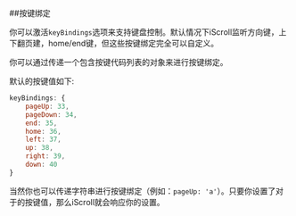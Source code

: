 ##按键绑定

你可以激活`keyBindings`选项来支持键盘控制。默认情况下iScroll监听方向键，上下翻页建，home/end键，但这些按键绑定完全可以自定义。

你可以通过传递一个包含按键代码列表的对象来进行按键绑定。

默认的按键值如下:
```js
keyBindings: {
    pageUp: 33,
    pageDown: 34,
    end: 35,
    home: 36,
    left: 37,
    up: 38,
    right: 39,
    down: 40
}
```

当然你也可以传递字符串进行按键绑定（例如：`pageUp: 'a'`）。只要你设置了对于的按键值，那么iScroll就会响应你的设置。
